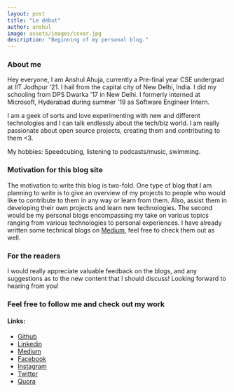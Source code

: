 ```yaml
---
layout: post
title: "Le début"
author: anshul
image: assets/images/cover.jpg
description: "Beginning of my personal blog."
---
```


### About me
Hey everyone, I am Anshul Ahuja, currently a Pre-final year CSE undergrad at IIT Jodhpur '21.
I hail from the capital city of New Delhi, India. I did my schooling from DPS Dwarka '17 in New Delhi.
I formerly interned at Microsoft, Hyderabad during summer '19 as Software Engineer Intern.

I am a geek of sorts and love experimenting with new and different technologies and I can talk endlessly about the tech/biz world. I am really passionate about open source projects, creating them and contributing to them <3.

My hobbies: Speedcubing, listening to podcasts/music, swimming. 


### Motivation for this blog site
The motivation to write this blog is two-fold. 
One type of blog that I am planning to write is to give an overview of my projects to people who would like to contribute to them in any way or learn from them. Also, assist them in developing their own projects and learn new technologies.
The second would be my personal blogs encompassing my take on various topics ranging from various technologies to personal experiences.
I have already written some technical blogs on [Medium](https://medium.com/@anshul.ahu), feel free to check them out as well.

### For the readers
I would really appreciate valuable feedback on the blogs, and any suggestions as to the new content that I should discuss!
Looking forward to hearing from you!

### Feel free to follow me and check out my work 

#### Links:
* [Github](https://github.com/anshulahuja98)
* [Linkedin](https://www.linkedin.com/in/anshul-ahuja/)
* [Medium](https://medium.com/@anshul.ahu)
* [Facebook](https://www.facebook.com/AnshulAhuja1998)
* [Instagram](https://www.instagram.com/__anshul_ahuja/)
* [Twitter](https://twitter.com/anshulahuja1998)
* [Quora](https://www.quora.com/profile/Anshul-Ahuja-1)



